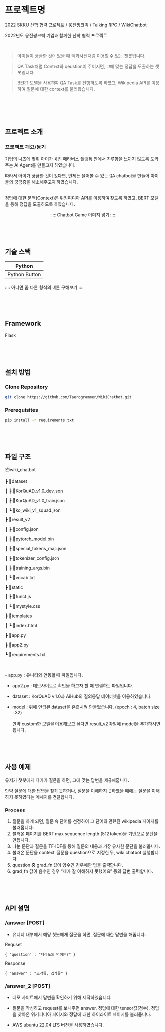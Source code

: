 
# 프로젝트명
2022 SKKU 산학 협력 프로젝트 / 웅진씽크빅 / Talking NPC / WikiChatbot

2022년도 웅진씽크빅 기업과 함께한 산학 협력 프로젝트

<br>

> 아이들이 궁금한 것이 있을 때 백과사전처럼 이용할 수 있는 챗봇입니다.

> QA Task처럼 Context와 qeustion이 주어지면, 그에 맞는 정답을 도출하는 챗봇입니다.

> BERT 모델을 사용하여 QA Task를 진행하도록 하였고, Wikipedia API를 이용하여 질문에 대한 context를 불러왔습니다.


<br>
<br>
<br>
<br>

## 프로젝트 소개

### 프로젝트 개요/동기
<p align="justify">

기업의 니즈에 맞춰 아이가 웅진 메타버스 플랫폼 안에서 지루함을 느끼지 않도록 도와주는 AI Agent를 만들고자 하였습니다.

따라서 아이가 궁금한 것이 있다면, 언제든 물어볼 수 있는 QA chatbot을 만들어 아이들의 궁금증을 해소해주고자 하였습니다.

<br>
정답에 대한 문맥(Context)은 위키피디아 API를 이용하여 찾도록 하였고, BERT 모델을 통해 정답을 도출하도록 하였습니다.
</p>

<p align="center">
:::: Chatbot Game 이미지 넣기 ::::
</p>

<br>
<br>
<br>

## 기술 스택

| Python |
| :--------: |
|   Python Button   |

::::   아니면 좀 다른 형식의 버튼 구해보기   ::::

<br>
<br>
<br>

## Framework
Flask

<br>
<br>
<br>

## 설치 방법

### Clone Repository

```sh
git clone https://github.com/Taerogrammer/WikiChatbot.git
```

### Prerequisites

```sh
pip install -r requirements.txt
```

<br>
<br>
<br>

## 파일 구조

📦wiki_chatbot

 ┣ 📂dataset
 
 ┃ ┣ 📜KorQuAD_v1.0_dev.json
 
 ┃ ┣ 📜KorQuAD_v1.0_train.json
 
 ┃ ┗ 📜ko_wiki_v1_squad.json
 
 ┣ 📂result_v2
 
 ┃ ┣ 📜config.json
 
 ┃ ┣ 📜pytorch_model.bin
 
 ┃ ┣ 📜special_tokens_map.json
 
 ┃ ┣ 📜tokenizer_config.json
 
 ┃ ┣ 📜training_args.bin
 
 ┃ ┗ 📜vocab.txt
 
 ┣ 📂static
 
 ┃ ┣ 📜funct.js
 
 ┃ ┗ 📜mystyle.css
 
 ┣ 📂templates
 
 ┃ ┗ 📜index.html
 
 ┣ 📜app.py
 
 ┣ 📜app2.py
 
 ┗ 📜requirements.txt

<br>
<br>
- app.py : 유니티와 연동할 때  파일입니다.

- app2.py : 데모사이트로 확인을 하고자 할 때 연결하는 파일입니다.

- dataset : KorQuAD v 1.0과 AiHub의 질의응답 데이터셋을 이용하였습니다.

- model : 위에 언급된 dataset을 훈련시켜 만들었습니다. (epoch : 4, batch size : 32) <br>         
        만약 custom한 모델을 이용해보고 싶다면 result_v2 파일에 model을 추가하시면 됩니다. 


<br>
<br>
<br>

## 사용 예제

유저가 챗봇에게 다가가 질문을 하면, 그에 맞는 답변을 제공해줍니다.

만약 질문에 대한 답변을 찾지 못하거나, 질문을 이해하지 못하였을 때에는 질문을 이해하지 못하였다는 메세지를 전달합니다.



### Process


1. 질문을 하게 되면, 질문 속 단어를 선정하여 그 단어와 관련된 wikipedia 페이지를 불러옵니다.
2. 불러온 페이지를 BERT max sequence length (512 token)을 기반으로 문단을 만듭니다.
3. 나눈 문단과 질문을 TF-IDF를 통해 질문의 내용과 가장 유사한 문단을 불러옵니다.
4. 불러온 문단을 context, 질문을 question으로 지정한 뒤, wiki chatbot 실행합니다.
5. question 중 grad_fn 값이 양수인 경우에만 답을 출력합니다.
6. grad_fn 값이 음수인 경우 “제가 잘 이해하지 못했어요” 등의 답변 출력합니다.


<br>
<br>
<br>

## API 설명

### /answer [POST]

- 유니티 내부에서 해당 챗봇에게 질문을 하면, 질문에 대한 답변을 해줍니다. 

Requset
```
{ "question' : "티라노의 먹이는?" }
```

Response 
```
{ "answer" : "조각류, 갑각류" }
```




### /answer_2 [POST]

- 데모 사이트에서 답변을 확인하기 위해 제작하였습니다.

- 질문을 작성하고 request를 보내주면 answer, 정답에 대한 tensor값(정수), 정답을 찾아온 위키피디아 페이지와 정답에 대한 하이라이트 페이지를 불러옵니다.

- AWS ubuntu 22.04 LTS 버전을 사용하였습니다.
